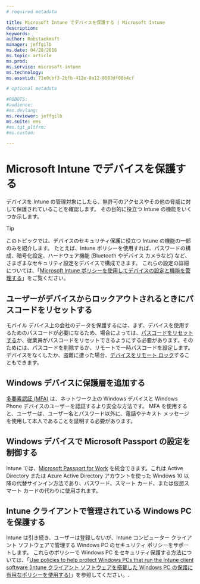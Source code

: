 ```yaml
---
# required metadata

title: Microsoft Intune でデバイスを保護する | Microsoft Intune
description:
keywords:
author: Robstackmsft
manager: jeffgilb
ms.date: 04/28/2016
ms.topic: article
ms.prod:
ms.service: microsoft-intune
ms.technology:
ms.assetid: 71e0cbf3-2bfb-412e-8a12-8503df08b4cf

# optional metadata

#ROBOTS:
#audience:
#ms.devlang:
ms.reviewer: jeffgilb
ms.suite: ems
#ms.tgt_pltfrm:
#ms.custom:

---
```


# Microsoft Intune でデバイスを保護する
デバイスを Intune の管理対象にしたら、無許可のアクセスやその他の脅威に対して保護されていることを確認します。 その目的に役立つ Intune の機能をいくつか示します。

> [!TIP]
> このトピックでは、デバイスのセキュリティ保護に役立つ Intune の機能の一部のみを紹介します。 たとえば、Intune ポリシーを使用すれば、パスワードの構成、暗号化設定、ハードウェア機能 (Bluetooth やデバイス カメラなど) など、さまざまなセキュリティ設定をデバイスで構成できます。 これらの設定の詳細については、「[Microsoft Intune ポリシーを使用してデバイスの設定と機能を管理する](manage-settings-and-features-on-your-devices-with-microsoft-intune-policies.md)」をご覧ください。

## ユーザーがデバイスからロックアウトされるときにパスコードをリセットする
モバイル デバイス上の会社のデータを保護するには、まず、デバイスを使用するためのパスコードが必要になるため、場合によっては、[パスコードをリセットする](use-remote-lock-and-passcode-reset-in-microsoft-intune.md)か、従業員がパスコードをリセットできるようにする必要があります。そのためには、パスコードを削除するか、リモートで一時パスコードを設定します。 デバイスをなくしたか、盗難に遭った場合、[デバイスをリモート ロック](use-remote-lock-and-passcode-reset-in-microsoft-intune.md)することもできます。

## Windows デバイスに保護層を追加する
[多要素認証 (MFA)](protect-windows-devices-with-multi-factor-authentication.md) は、ネットワーク上の Windows デバイスと Windows Phone デバイスのユーザーを認証するより安全な方法です。  MFA を使用すると、ユーザーは、ユーザー名とパスワード以外に、電話やテキスト メッセージを使用して本人であることを証明する必要があります。

## Windows デバイスで Microsoft Passport の設定を制御する
Intune では、[Microsoft Passport for Work](control-microsoft-passport-settings-on-devices-with-microsoft-intune.md) を統合できます。これは Active Directory または Azure Active Directory アカウントを使った Windows 10 以降の代替サインイン方法であり、パスワード、スマート カード、または仮想スマート カードの代わりに使用されます。

## Intune クライアントで管理されている Windows PC を保護する
Intune は引き続き、ユーザーは登録しないが、Intune コンピューター クライアント ソフトウェアで管理する Windows PC のセキュリティ ポリシーをサポートします。 これらのポリシーで Windows PC をセキュリティ保護する方法については、「[Use policies to help protect Windows PCs that run the Intune client software (Intune クライアント ソフトウェアを搭載した Windows PC の保護に有用なポリシーを使用する)](policies-to-protect-windows-pcs-in-microsoft-intune.md)」を参照してください。.


<!--HONumber=May16_HO1-->


